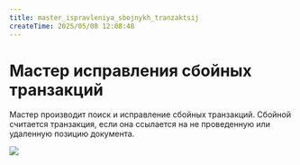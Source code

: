 ```yaml
---
title: master_ispravleniya_sbojnykh_tranzaktsij
createTime: 2025/05/08 12:08:48
---
```

# Мастер исправления сбойных транзакций
Мастер производит поиск и исправление сбойных транзакций. Сбойной считается транзакция, если она ссылается на не проведенную или удаленную позицию документа.

![](image452.png)
